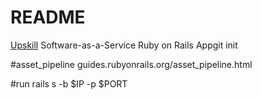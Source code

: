 # README

[Upskill](http://upskillcourses.com) Software-as-a-Service Ruby on Rails Appgit init

#asset_pipeline
guides.rubyonrails.org/asset_pipeline.html

#run 
rails s -b $IP -p $PORT